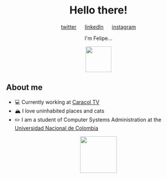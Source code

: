 <h1 align="center">
    Hello there!
</h1>

<p align="center">
    <a href="https://twitter.com/Astrxnomo">twitter</a>
    <img src="https://media.giphy.com/media/XUvo84Y6H083S/giphy.gif" width=15>
    <a href="https://www.linkedin.com/in/astrxnomo/">linkedIn</a>
    <img src="https://media.giphy.com/media/XUvo84Y6H083S/giphy.gif" width=15>
    <a href="https://www.instagram.com/astrxnomo">instagram</a>
</p>

<p align="center">
    I'm Felipe...
</p>

<p align="center">
    <img src="https://media.giphy.com/media/cQSjIBgUC2NbMKEm9q/giphy.gif" width=70>
</p>

<h2> About me </h2>
<ul>
    <li>💻 Currently working at <a href="https://www.caracoltv.com/">Caracol TV</a></li>
    <li>🏔️ I love uninhabited places and cats</li>
    <li>✏️ I am a student of Computer Systems Administration at the <a href="https://www.manizales.unal.edu.co/>"> Universidad Nacional de Colombia</li></a>
</ul>

<p align="center">
    <img src="https://media.giphy.com/media/5xRW2cUKfcyQg/giphy.gif" width=100>
</p>
